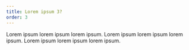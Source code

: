 ```yaml
---
title: Lorem ipsum 3?
order: 3
---
```

Lorem ipsum lorem ipsum lorem ipsum. Lorem ipsum lorem ipsum lorem ipsum. Lorem ipsum lorem ipsum lorem ipsum.
